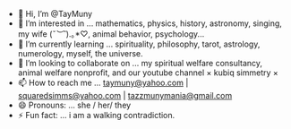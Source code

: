 - 👋 Hi, I’m @TayMuny
- 👀 I’m interested in ... mathematics, physics, history, astronomy, singing, my wife (⁠*⁠˘⁠︶⁠˘⁠*⁠)⁠.⁠｡⁠*⁠♡, animal behavior, psychology...
- 🌱 I’m currently learning ... spirituality, philosophy, tarot, astrology, numerology, myself, the universe.
- 💞️ I’m looking to collaborate on ... my spiritual welfare consultancy, animal welfare nonprofit, and our youtube channel × kubiq simmetry ×
- 📫 How to reach me ... taymuny@yahoo.com | squaredsimms@yahoo.com | tazzmunymania@gmail.com
- 😄 Pronouns: ... she / her/ they
- ⚡ Fun fact: ... i am a walking contradiction.

<!---
TayMuny/TayMuny is a ✨ special ✨ repository because its `README.md` (this file) appears on your GitHub profile.
You can click the Preview link to take a look at your changes.
--->
